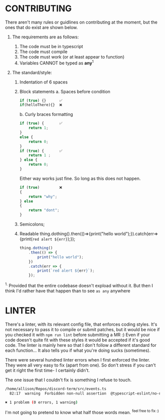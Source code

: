 # CONTRIBUTING

There aren't many rules or guidlines on contributing at the moment, but the ones that do exist are shown below.

1.  The requirements are as follows:

    1.  The code must be in typescript
    2.  The code must compile
    3.  The code must work (or at least appear to function)
    4.  Variables CANNOT be typed as **any**<sup>1</sup>

2.  The standard/style:

    1.  Indentation of 6 spaces

    2.  Block statements
        a. Spaces before condition

        ```javascript
        if (true) {}      ✅
        if(helloThere){}  ❌
        ```

        b. Curly braces formatting

        ```javascript
        if (true) {       ✅
        	return 1;
        }
        else {
        	return 0;
        }
        if (true) {       ✅
        	return 1 ;
        } else {
        	return 0;
        }
        ```

        Either way works just fine. So long as this does not happen.

        ```javascript
        if (true)         ❌
        {
        	return "why";	
        } else
        {
        	return "dont";
        }
        ```

    3.  Semicolons;

    4.  Readable thing.dothing().then(()=>{print("hello world");}).catch(err=>{print(`red alert ${err}`);});

        ```javascript
        thing.dothing()
            .then(() => {
                print("hello world");
            })
            .catch(err => {
                print(`red alert ${err}`);
            });
        ```

<sup>1.</sup> Provided that the entire codebase doesn't expload without it. But then I think I'd rather have that happen than to see `as any` anywhere

# LINTER

There's a linter, with its relevant config file, that enforces coding styles. It's not necessary to pass it to compile or submit patches, but it would be nice if you checked it with `npm run lint` before submitting a MR :)
Even if your code doesn't quite fit with these styles it would be accepted if it's good code. The linter is mainly here so that I don't follow a different standard for each function... It also tells you if what you're doing sucks (sometimes).

There were several hundred linter errors when I first enforced the linter. They were all very easy to fix (apart from one). So don't stress if you can't get it right the first time- I certainly didn't.

The one issue that I couldn't fix is something I refuse to touch.

```sh
/home/allison/Repos/discord-term/src/events.ts
  82:17  warning  Forbidden non-null assertion  @typescript-eslint/no-non-null-assertion

✖ 1 problem (0 errors, 1 warning)
```

I'm not going to pretend to know what half those words mean. <sup>feel free to fix :)</sup>
